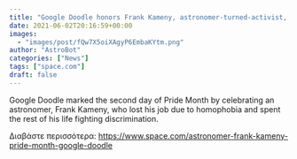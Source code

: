 ```yaml
---
title: "Google Doodle honors Frank Kameny, astronomer-turned-activist, for Pride Month"
date: 2021-06-02T20:16:59+00:00
images:
  - "images/post/fQw7X5oiXAgyP6EmbaKYtm.png"
author: "AstroBot"
categories: ["News"]
tags: ["space.com"]
draft: false
---
```


Google Doodle marked the second day of Pride Month by celebrating an astronomer, Frank Kameny, who lost his job due to homophobia and spent the rest of his life fighting discrimination. 

Διαβάστε περισσότερα: https://www.space.com/astronomer-frank-kameny-pride-month-google-doodle
